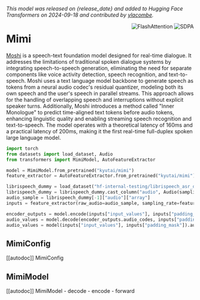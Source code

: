 <!--Copyright 2024 The HuggingFace Team. All rights reserved.

Licensed under the Apache License, Version 2.0 (the "License"); you may not use this file except in compliance with
the License. You may obtain a copy of the License at

http://www.apache.org/licenses/LICENSE-2.0

Unless required by applicable law or agreed to in writing, software distributed under the License is distributed on
an "AS IS" BASIS, WITHOUT WARRANTIES OR CONDITIONS OF ANY KIND, either express or implied. See the License for the
specific language governing permissions and limitations under the License.

⚠️ Note that this file is in Markdown but contain specific syntax for our doc-builder (similar to MDX) that may not be
rendered properly in your Markdown viewer.

-->
*This model was released on {release_date} and added to Hugging Face Transformers on 2024-09-18 and contributed by [ylacombe](https://huggingface.co/ylacombe).*

<div style="float: right;">
    <div class="flex flex-wrap space-x-1">
        <img alt="FlashAttention" src="https://img.shields.io/badge/%E2%9A%A1%EF%B8%8E%20FlashAttention-eae0c8?style=flat">
        <img alt="SDPA" src="https://img.shields.io/badge/SDPA-DE3412?style=flat&logo=pytorch&logoColor=white">
    </div>
</div>

# Mimi

[Moshi](https://huggingface.co/papers/2306.01147) is a speech-text foundation model designed for real-time dialogue. It addresses the limitations of traditional spoken dialogue systems by integrating speech-to-speech generation, eliminating the need for separate components like voice activity detection, speech recognition, and text-to-speech. Moshi uses a text language model backbone to generate speech as tokens from a neural audio codec's residual quantizer, modeling both its own speech and the user's speech in parallel streams. This approach allows for the handling of overlapping speech and interruptions without explicit speaker turns. Additionally, Moshi introduces a method called "Inner Monologue" to predict time-aligned text tokens before audio tokens, enhancing linguistic quality and enabling streaming speech recognition and text-to-speech. The model operates with a theoretical latency of 160ms and a practical latency of 200ms, making it the first real-time full-duplex spoken large language model. 

<hfoptions id="usage">
<hfoption id="MimiModel">

```py
import torch
from datasets import load_dataset, Audio
from transformers import MimiModel, AutoFeatureExtractor

model = MimiModel.from_pretrained("kyutai/mimi")
feature_extractor = AutoFeatureExtractor.from_pretrained("kyutai/mimi")

librispeech_dummy = load_dataset("hf-internal-testing/librispeech_asr_dummy", "clean", split="validation")
librispeech_dummy = librispeech_dummy.cast_column("audio", Audio(sampling_rate=feature_extractor.sampling_rate))
audio_sample = librispeech_dummy[-1]["audio"]["array"]
inputs = feature_extractor(raw_audio=audio_sample, sampling_rate=feature_extractor.sampling_rate, return_tensors="pt")

encoder_outputs = model.encode(inputs["input_values"], inputs["padding_mask"])
audio_values = model.decode(encoder_outputs.audio_codes, inputs["padding_mask"])[0]
audio_values = model(inputs["input_values"], inputs["padding_mask"]).audio_values
```

</hfoption>
</hfoptions>

## MimiConfig

[[autodoc]] MimiConfig

## MimiModel

[[autodoc]] MimiModel
    - decode
    - encode
    - forward


